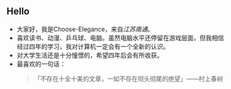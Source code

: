 Hello
-----
* 大家好，我是Choose-Elegance，来自*江苏南通*。
* 喜欢读书、动漫、乒乓球、电脑。虽然电脑水平还停留在游戏层面，但我相信经过四年的学习，我对计算机一定会有一个全新的认识。
* 对大学生活还是十分憧憬的，希望四年后会有所收获。
* 最喜欢的一句话：<br>
    >「不存在十全十美的文章，一如不存在彻头彻尾的绝望」——村上春树

